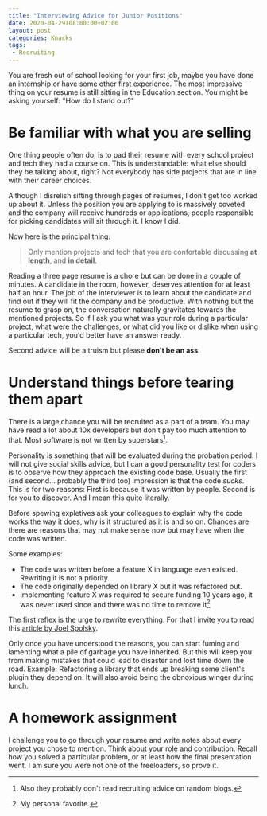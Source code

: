 ```yaml
---
title: "Interviewing Advice for Junior Positions"
date: 2020-04-29T08:00:00+02:00
layout: post
categories: Knacks
tags:
 - Recruiting
---
```


You are fresh out of school looking for your first job, maybe you have done an internship or have some other first experience. The most impressive thing on your resume is still sitting in the Education section. You might be asking yourself: "How do I stand out?"

# Be familiar with what you are selling

One thing people often do, is to pad their resume with every school project and tech they had a course on. This is understandable: what else should they be talking about, right? Not everybody has side projects that are in line with their career choices. 

Although I disrelish sifting through pages of resumes, I don't get too worked up about it. Unless the position you are applying to is massively coveted and the company will receive hundreds or applications, people responsible for picking candidates will sit through it. I know I did.

Now here is the principal thing:

> Only mention projects and tech that you are confortable discussing **at length**, and **in detail**.

Reading a three page resume is a chore but can be done in a couple of minutes. A candidate in the room, however, deserves attention for at least half an hour. The job of the interviewer is to learn about the candidate and find out if they will fit the company and be productive. With nothing but the resume to grasp on, the conversation naturally gravitates towards the mentioned projects. So if I ask you what was your role during a particular project, what were the challenges, or what did you like or dislike when using a particular tech, you'd better have an answer ready.

Second advice will be a truism but please **don't be an ass**.

# Understand things before tearing them apart

There is a large chance you will be recruited as a part of a team. You may have read a lot about 10x developers but don't pay too much attention to that. Most software is not written by superstars[^fn-advice].

[^fn-advice]: Also they probably don't read recruiting advice on random blogs.

Personality is something that will be evaluated during the probation period. I will not give social skills advice, but I can a good personality test for coders is to observe how they approach the existing code base. Usually the first (and second... probably the third too) impression is that the code _sucks_. This is for two reasons: First is because it was written by people. Second is for you to discover. And I mean this quite literally.

Before spewing expletives ask your colleagues to explain why the code works the way it does, why is it structured as it is and so on. Chances are there are reasons that may not make sense now but may have when the code was written.

Some examples:

-  The code was written before a feature X in language even existed. Rewriting it is not a priority.
-  The code originally depended on library X but it was refactored out.
-  Implementing feature X was required to secure funding 10 years ago, it was never used since and there was no time to remove it[^fn-funding] 

[^fn-funding]: My personal favorite.

The first reflex is the urge to rewrite everything. For that I invite you to read this [article by Joel Spolsky][never-rewrite].

Only once you have understood the reasons, you can start fuming and lamenting what a pile of garbage you have inherited. But this will keep you from making mistakes that could lead to disaster and lost time down the road. Example: Refactoring a library that ends up breaking some client's plugin they depend on. It will also avoid being the obnoxious winger during lunch.

[never-rewrite]: https://www.joelonsoftware.com/2000/04/06/things-you-should-never-do-part-i/

# A homework assignment

I challenge you to go through your resume and write notes about every project you chose to mention. Think about your role and contribution. Recall how you solved a particular problem, or at least how the final presentation went. I am sure you were not one of the freeloaders, so prove it.